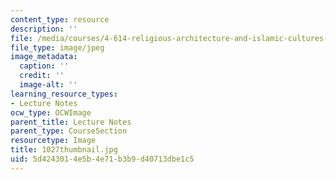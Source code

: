 ```yaml
---
content_type: resource
description: ''
file: /media/courses/4-614-religious-architecture-and-islamic-cultures-fall-2002/5d4243014e5b4e71b3b9d40713dbe1c5_1027thumbnail.jpg
file_type: image/jpeg
image_metadata:
  caption: ''
  credit: ''
  image-alt: ''
learning_resource_types:
- Lecture Notes
ocw_type: OCWImage
parent_title: Lecture Notes
parent_type: CourseSection
resourcetype: Image
title: 1027thumbnail.jpg
uid: 5d424301-4e5b-4e71-b3b9-d40713dbe1c5
---
```

